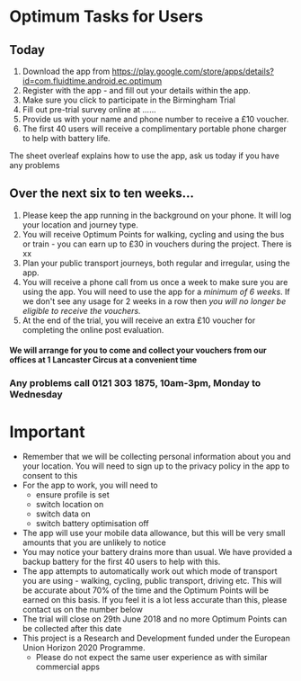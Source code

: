 # Optimum Tasks for Users


## Today

1. Download the app from https://play.google.com/store/apps/details?id=com.fluidtime.android.ec.optimum
2. Register with the app - and fill out your details within the app.
3. Make sure you click to participate in the Birmingham Trial
4. Fill out pre-trial survey online at ......
5. Provide us with your name and phone number to receive a £10 voucher.
6. The first 40 users will receive a complimentary portable phone charger to help with battery life.

The sheet overleaf explains how to use the app, ask us today if you have any problems

## Over the next six to ten weeks...
1. Please keep the app running in the background on your phone. It will log your location and journey type.
2. You will receive Optimum Points for walking, cycling and using the bus or train - you can earn up to £30 in vouchers during the project. There is xx 
3. Plan your public transport journeys, both regular and irregular, using the app.
4. You will receive a phone call from us once a week to make sure you are using the app. You will need to use the app for a *minimum of 6 weeks*. If we don't see any usage for 2 weeks in a row then *you will no longer be eligible to receive the vouchers.* 
5. At the end of the trial, you will receive an extra £10 voucher for completing the online post evaluation.

#### We will arrange for you to come and collect your vouchers from our offices at 1 Lancaster Circus at a convenient time

### Any problems call 0121 303 1875, 10am-3pm, Monday to Wednesday 

# Important

* Remember that we will be collecting personal information about you and your location. You will need to sign up to the privacy policy in the app to consent to this
* For the app to work, you will need to
	* ensure profile is set
	* switch location on
	* switch data on
	* switch battery optimisation off
* The app will use your mobile data allowance, but this will be very small amounts that you are unlikely to notice
* You may notice your battery drains more than usual. We have provided a backup battery for the first 40 users to help with this.
* The app attempts to automatically work out which mode of transport you are using - walking, cycling, public transport, driving etc. This will be accurate about 70% of the time and the Optimum Points will be earned on this basis. If you feel it is a lot less accurate than this, please contact us on the number below
* The trial will close on 29th June 2018 and no more Optimum Points can be collected after this date
* This project is a Research and Development funded under the European Union Horizon 2020 Programme.
	* Please do not expect the same user experience as with similar commercial apps
